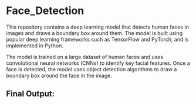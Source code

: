 # Face_Detection

This repository contains a deep learning model that detects human faces in images and draws a boundary box around them. The model is built using popular deep learning frameworks such as TensorFlow and PyTorch, and is implemented in Python.

The model is trained on a large dataset of human faces and uses convolutional neural networks (CNNs) to identify key facial features. Once a face is detected, the model uses object detection algorithms to draw a boundary box around the face in the image.

## Final Output:



